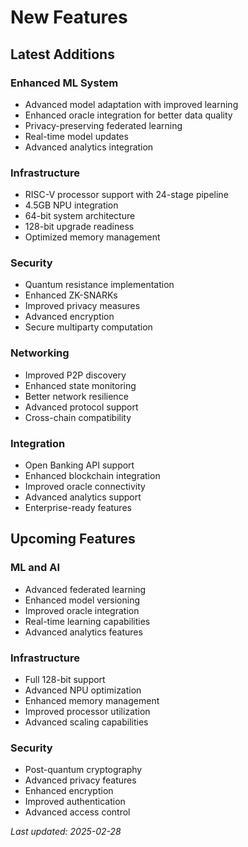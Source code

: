 # New Features

## Latest Additions

### Enhanced ML System
- Advanced model adaptation with improved learning
- Enhanced oracle integration for better data quality
- Privacy-preserving federated learning
- Real-time model updates
- Advanced analytics integration

### Infrastructure
- RISC-V processor support with 24-stage pipeline
- 4.5GB NPU integration
- 64-bit system architecture
- 128-bit upgrade readiness
- Optimized memory management

### Security
- Quantum resistance implementation
- Enhanced ZK-SNARKs
- Improved privacy measures
- Advanced encryption
- Secure multiparty computation

### Networking
- Improved P2P discovery
- Enhanced state monitoring
- Better network resilience
- Advanced protocol support
- Cross-chain compatibility

### Integration
- Open Banking API support
- Enhanced blockchain integration
- Improved oracle connectivity
- Advanced analytics support
- Enterprise-ready features

## Upcoming Features

### ML and AI
- Advanced federated learning
- Enhanced model versioning
- Improved oracle integration
- Real-time learning capabilities
- Advanced analytics features

### Infrastructure
- Full 128-bit support
- Advanced NPU optimization
- Enhanced memory management
- Improved processor utilization
- Advanced scaling capabilities

### Security
- Post-quantum cryptography
- Advanced privacy features
- Enhanced encryption
- Improved authentication
- Advanced access control

*Last updated: 2025-02-28*

